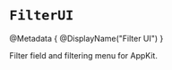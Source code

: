 # ``FilterUI``

@Metadata {
  @DisplayName("Filter UI")
}

Filter field and filtering menu for AppKit<!-- and SwiftUI-->.

<!--
## Topics

### Filter User Interface

- ``FilterField``
- ``FilterToggle``
-->
